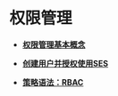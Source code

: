 # 权限管理<a name="ses_01_0074"></a>

-   **[权限管理基本概念](权限管理基本概念.md)**  

-   **[创建用户并授权使用SES](创建用户并授权使用SES.md)**  

-   **[策略语法：RBAC](策略语法-RBAC.md)**  


